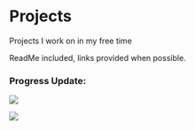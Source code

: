 # Projects
Projects I work on in my free time

ReadMe included, links provided when possible.

### Progress Update: 

![](https://progress-bar.dev/100/?title=Gmail_Python_Script)

![](https://progress-bar.dev/25/?title=BudgetTracker)
